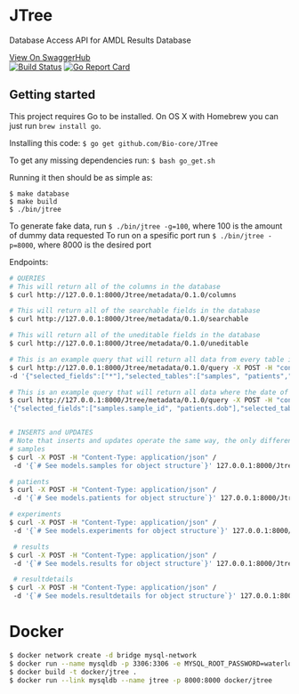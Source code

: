 # JTree

Database Access API for AMDL Results Database

[View On SwaggerHub](https://app.swaggerhub.com/apis/JTree/jtree-metadata_api/0.1.0)
</br>
[![Build Status](https://travis-ci.org/Bio-Core/JTree.svg?branch=master)](https://travis-ci.org/Bio-Core/JTree)
[![Go Report Card](https://goreportcard.com/badge/Bio-core/Jtree)](https://goreportcard.com/report/Bio-core/Jtree)

## Getting started

This project requires Go to be installed. On OS X with Homebrew you can just run `brew install go`.

Installing this code:
`$ go get github.com/Bio-core/JTree`

To get any missing dependencies run:
`$ bash go_get.sh`

Running it then should be as simple as:

```console
$ make database
$ make build
$ ./bin/jtree
```
To generate fake data, run `$ ./bin/jtree -g=100`, where 100 is the amount of dummy data requested
To run on a spesific port run `$ ./bin/jtree -p=8000`, where 8000 is the desired port



Endpoints:

```sh
# QUERIES
# This will return all of the columns in the database
$ curl http://127.0.0.1:8000/Jtree/metadata/0.1.0/columns

# This will return all of the searchable fields in the database
$ curl http://127.0.0.1:8000/Jtree/metadata/0.1.0/searchable

# This will return all of the uneditable fields in the database
$ curl http://127.0.0.1:8000/Jtree/metadata/0.1.0/uneditable

# This is an example query that will return all data from every table in the database
$ curl http://127.0.0.1:8000/Jtree/metadata/0.1.0/query -X POST -H "content-type:application/json" /
-d '{"selected_fields":["*"],"selected_tables":["samples", "patients","experiments", "results", "resultdetails"],"selected_conditions":[[]]}'

# This is an example query that will return all data where the date of birth is greater than 1950
$ curl http://127.0.0.1:8000/Jtree/metadata/0.1.0/query -X POST -H "content-type:application/json" -d /
'{"selected_fields":["samples.sample_id", "patients.dob"],"selected_tables":["samples", "patients","experiments", "results", "resultdetails"],"selected_conditions":[["AND", "patients.dob", "Greater than", "1950"]]}'


# INSERTS and UPDATES
# Note that inserts and updates operate the same way, the only difference is that the public key is not passed with the object structure for in insert
# samples
$ curl -X POST -H "Content-Type: application/json" /
 -d '{`# See models.samples for object structure`}' 127.0.0.1:8000/Jtree/metadata/0.1.0/samples

# patients
$ curl -X POST -H "Content-Type: application/json" /
 -d '{`# See models.patients for object structure`}' 127.0.0.1:8000/Jtree/metadata/0.1.0/patients

# experiments
$ curl -X POST -H "Content-Type: application/json" /
 -d '{`# See models.experiments for object structure`}' 127.0.0.1:8000/Jtree/metadata/0.1.0/experiments

 # results
$ curl -X POST -H "Content-Type: application/json" /
 -d '{`# See models.results for object structure`}' 127.0.0.1:8000/Jtree/metadata/0.1.0/results

 # resultdetails
$ curl -X POST -H "Content-Type: application/json" /
 -d '{`# See models.resultdetails for object structure`}' 127.0.0.1:8000/Jtree/metadata/0.1.0/resultdetails

```


# Docker
```bash
$ docker network create -d bridge mysql-network
$ docker run --name mysqldb -p 3306:3306 -e MYSQL_ROOT_PASSWORD=waterloo -d --network=mysql-network mysql/mysql-server
$ docker build -t docker/jtree .
$ docker run --link mysqldb --name jtree -p 8000:8000 docker/jtree
```

